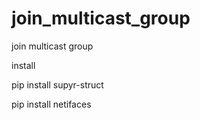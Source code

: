 # join_multicast_group
join multicast group

install

pip install supyr-struct

pip install netifaces
